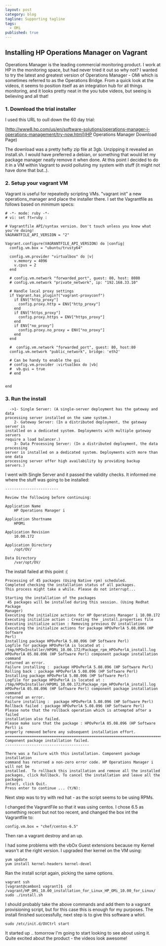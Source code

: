 ```yaml
---
layout: post
category: blog
tagline: Supporting tagline
tags: 
  - OMi
published: true
---
```

## Installing HP Operations Manager on Vagrant
Operations Manager is the leading commercial monitoring product.  I work at HP in the monitoring space, but had never tried it out so why not?  I wanted to try the latest and greatest version of Operations Manager - OMi which is sometimes referred to as the Operations Bridge.  From a quick look at the videos, it seems to position itself as an integration hub for all things monitoring, and it looks pretty neat in the you tube videos, but seeing is believing and all that!  

### 1. Download the trial installer
I used this URL to oull down the 60 day trial:

[http://www8.hp.com/us/en/software-solutions/operations-manager-i-operations-management/try-now.html](HP Operations Manager Download Page)

The download was a pretty hefty zip file at 3gb. Unzipping it revealed an install.sh.  I would have preferred a debian, or something that would let my package manager neatly remove it when done.  At this point I decided to do it in a VM within Vagrant to avoid polluting my system with stuff (it might not have done that but..).

### 2. Setup your vagrant VM
Vagrant is useful for repeatedly scripting VMs.  "vagrant init" a new operations_manager and place the installer there.  I set the Vagrantfile as follows based on minimum specs:


    # -*- mode: ruby -*-
    # vi: set ft=ruby :
     
    # Vagrantfile API/syntax version. Don't touch unless you know what you're doing!
    VAGRANTFILE_API_VERSION = "2"
      
    Vagrant.configure(VAGRANTFILE_API_VERSION) do |config|
      config.vm.box = "ubuntu/trusty64"
    
      config.vm.provider "virtualbox" do |v|
        v.memory = 4096
        v.cpus = 2
      end
    
      # config.vm.network "forwarded_port", guest: 80, host: 8080
      # config.vm.network "private_network", ip: "192.168.33.10"
    
      # Handle local proxy settings
      if Vagrant.has_plugin?("vagrant-proxyconf")
        if ENV["http_proxy"]
          config.proxy.http = ENV["http_proxy"]
        end
        if ENV["https_proxy"]
          config.proxy.https = ENV["https_proxy"]
        end
        if ENV["no_proxy"]
          config.proxy.no_proxy = ENV["no_proxy"]
        end
      end
    
      #  config.vm.network "forwarded_port", guest: 80, host:80
      config.vm.network "public_network", bridge: 'eth2'
    
      # Can be handy to enable the gui
      # config.vm.provider :virtualbox do |vb|
      #  vb.gui = true
      # end
      
    
    end



### 3. Run the install

```
  ->1- Single Server: (A single-server deployment has the gateway and data 
processing server installed on the same system.)
    2- Gateway Server: (In a distributed deployment, the gateway server is 
installed on a dedicated system. Deployments with multiple gateway servers 
require a load balancer.)
    3- Data Processing Server: (In a distributed deployment, the data processing 
server is installed on a dedicated system. Deployments with more than one data 
processing server offer high availability by providing backup servers.)
```

I went with Single Server and it passed the validity checks.  It informed me where the stuff was going to be installed:

```Pre-Installation Summary
------------------------

Review the following before continuing:

Application Name
    HP Operations Manager i

Application Shortname
    HPOMi

Application Revision
    10.00.172

Application Directory
    /opt/OV/

Data Directory
    /var/opt/OV/

```

The install failed at this point :(

```
Processing of 45 packages (Using Native rpm) scheduled.
Completed checking the installation status of all packages.
This process might take a while. Please do not interrupt...

Starting the installation of the packages
 45 packages will be installed during this session. (Using Redhat Package 
Manager)
Executing the initialize actions for HP Operations Manager i 10.00.172
Executing initialize action : Creating the _install.properties file
Executing initialize action : Removing previous OV installations
Executing the initialize actions for package HPOvPerlA 5.08.096 (HP Software 
Perl)
Installing package HPOvPerlA 5.08.096 (HP Software Perl)
Logfile for package HPOvPerlA is located at : 
/tmp/HPOvInstaller/HPOMi_10.00.172/Package_rpm_HPOvPerlA_install.log
HPOvPerlA 05.08.096 (HP Software Perl) component package installation command 
returned an error.
Failure installing :  package HPOvPerlA 5.08.096 (HP Software Perl)
Rolling back : package HPOvPerlA 5.08.096 (HP Software Perl)
Installing package HPOvPerlA 5.08.096 (HP Software Perl)
Logfile for package HPOvPerlA is located at : 
/tmp/HPOvInstaller/HPOMi_10.00.172/Package_rpm_HPOvPerlA_install.log
HPOvPerlA 05.08.096 (HP Software Perl) component package installation command 
returned an error.
Failure installing :  package HPOvPerlA 5.08.096 (HP Software Perl)
Rollback failed : package HPOvPerlA 5.08.096 (HP Software Perl)
Please note that the rollback operation which is attempted after a failed 
installation also failed.
Please make sure that the package : HPOvPerlA 05.08.096 (HP Software Perl) is 
properly removed before any subsequent installation effort.
===============================================================================
Component package installation failed.
--------------------------------------

There was a failure with this installation. Component package installation 
command has returned a non-zero error code. HP Operations Manager i will not be
installed.  To rollback this installation and remove all the installed 
packages, click Rollback. To cancel the installation and leave all the packages
intact, click Quit.
Press enter to continue ... (Y/N): 
```
Next step was to try with red hat - as the script seems to be using RPMs.  

I changed the VagrantFile so that it was using centos.  I chose 6.5 as something recent but not too recent, and changed the box int the Vagrantfile to:

    config.vm.box = "chef/centos-6.5"

Then ran a vagrant destroy and an up.  

I had some problems with the vbOx Guest extensions because my Kernel wasn't at the right version. I upgraded ther kernel on the VM using:

```
yum update
yum install kernel-headers kernel-devel
```

Ran the install script again, picking the same options.

```
vagrant ssh
[vagrant@cambon1 vagrant]$  cd /vagrant/HP_OMi_10.00_installation_for_Linux_HP_OMi_10.00_for_Linux/
sudo ./install.sh
```

I should probably take the above commands and add them to a vagrant provisioning script, but for this case this is enough for my purposes.  The install finished successfully, next step is to give this software a whirl.

    sudo /etc/init.d/OVCtrl start

 It started up .. tomorrow I'm going to start looking to see about using it. Quite excited about the product - the videos look awesome!


